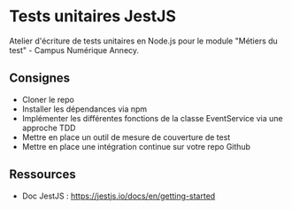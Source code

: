 # Tests unitaires JestJS

Atelier d'écriture de tests unitaires en Node.js pour le module "Métiers du test" - Campus Numérique Annecy.

## Consignes

* Cloner le repo
* Installer les dépendances via npm
* Implémenter les différentes fonctions de la classe EventService via une approche TDD
* Mettre en place un outil de mesure de couverture de test
* Mettre en place une intégration continue sur votre repo Github

## Ressources

* Doc JestJS : https://jestjs.io/docs/en/getting-started



